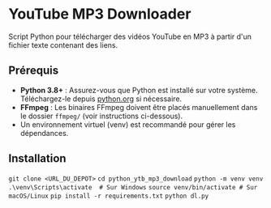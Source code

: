 # YouTube MP3 Downloader

Script Python pour télécharger des vidéos YouTube en MP3 à partir d'un fichier texte contenant des liens.

## Prérequis
- **Python 3.8+** : Assurez-vous que Python est installé sur votre système. Téléchargez-le depuis [python.org](https://www.python.org/downloads/) si nécessaire.
- **FFmpeg** : Les binaires FFmpeg doivent être placés manuellement dans le dossier `ffmpeg/` (voir instructions ci-dessous).
- Un environnement virtuel (venv) est recommandé pour gérer les dépendances.

## Installation

`git clone <URL_DU_DEPOT>`
`cd python_ytb_mp3_download`
`python -m venv venv`
`.\venv\Scripts\activate  # Sur Windows`
`source venv/bin/activate # Sur macOS/Linux`
`pip install -r requirements.txt`
`python dl.py`
